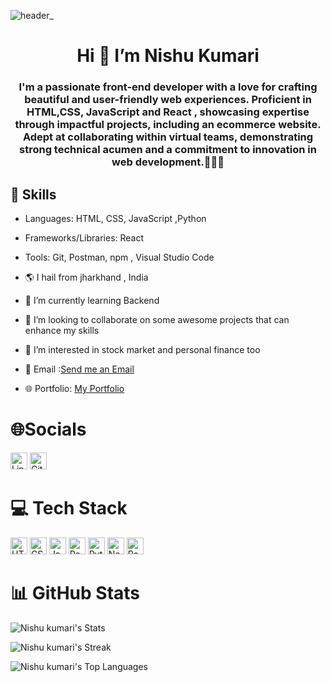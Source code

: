 ![header_](https://github.com/ayushdwivedee/ayushdwivedee/assets/140685778/d93aae48-8a20-4345-9018-655216b998e5)
# <center>Hi 👋 I’m Nishu Kumari </center>
### <center>I'm a passionate front-end developer with a love for crafting beautiful and user-friendly web experiences. Proficient in HTML,CSS, JavaScript and React , showcasing expertise through impactful projects, including an ecommerce website. Adept at collaborating within virtual teams, demonstrating strong technical acumen and a commitment to innovation in web development.👨‍💻✨ </center>
## 🚀 Skills
- Languages: HTML, CSS, JavaScript ,Python
- Frameworks/Libraries: React
- Tools: Git, Postman, npm , Visual Studio Code

- 🌎 I hail from jharkhand , India
- 🌱 I’m currently learning Backend
- 💞️ I’m looking to collaborate on some awesome projects that can enhance my skills
- 👀 I’m interested in stock market and personal finance too
- 📩 Email :[Send me an Email](mailto:nishukumari3109@gmail.com)
- 🌐 Portfolio: [My Portfolio]()

# 🌐Socials
<a href="https://www.linkedin.com/in/nishu-kumari-67400230b/"><img src="https://img.shields.io/badge/LinkedIn-0A66C2?style=flat&logo=linkedin&logoColor=white" alt="LinkedIn" height="27"/></a>
<a href="https://github.com/Nishu1044"><img src="https://img.shields.io/badge/GitHub-181717?style=flat&logo=github&logoColor=white" alt="GitHub" height="27"/></a>
 

# 💻 Tech Stack
<img src="https://img.shields.io/badge/HTML5-E34F26?style=flat&logo=html5&logoColor=white" alt="HTML5" height="27"/> <img src="https://img.shields.io/badge/CSS3-1572B6?style=flat&logo=css3&logoColor=white" alt="CSS3" height="27"/>
<img src="https://img.shields.io/badge/JavaScript-F7DF1E?style=flat&logo=javascript&logoColor=black" alt="JavaScript" height="27"/>
<img src="https://img.shields.io/badge/React-61DAFB?style=flat&logo=react&logoColor=black" alt="React" height="27"/>
<img src="https://img.shields.io/badge/Python-3776AB?style=flat&logo=python&logoColor=white" alt="Python" height="27"/>
<img src="https://img.shields.io/badge/Netlify-00C7B7?style=flat&logo=netlify&logoColor=white" alt="Netlify" height="27"/>
<img src="https://img.shields.io/badge/Postman-FF6C37?style=flat&logo=postman&logoColor=white" alt="Postman" height="27"/>



 



# 📊 GitHub Stats
![Nishu kumari's Stats](https://github-readme-stats.vercel.app/api?username=Nishu1044&theme=vue-dark&show_icons=true&hide_border=true&count_private=true)

![Nishu kumari's Streak](https://github-readme-streak-stats.herokuapp.com/?user=Nishu1044&theme=vue-dark&hide_border=true)

![Nishu kumari's Top Languages](https://github-readme-stats.vercel.app/api/top-langs/?username=Nishu1044&theme=vue-dark&show_icons=true&hide_border=true&layout=compact)

<!---
Nishu kumari/Nishu kumari is a ✨ special ✨ repository because its README.md (this file) appears on your GitHub profile.
You can click the Preview link to take a look at your changes.
--->
